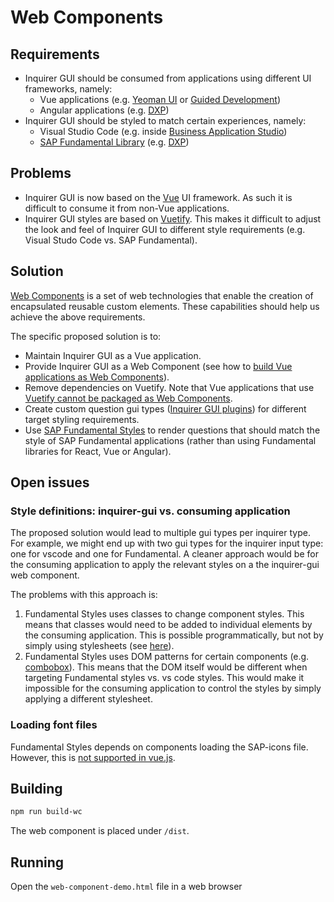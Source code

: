 # Web Components

## Requirements
* Inquirer GUI should be consumed from applications using different UI frameworks, namely:
  * Vue applications (e.g. [Yeoman UI](https://github.com/SAP/yeoman-ui) or [Guided Development](https://github.com/SAP/guided-development/))
  * Angular applications (e.g. [DXP](https://github.tools.sap/dxp/docs))
* Inquirer GUI should be styled to match certain experiences, namely:
  * Visual Studio Code (e.g. inside [Business Application Studio](https://help.sap.com/viewer/product/SAP%20Business%20Application%20Studio/Cloud/en-US))
  * [SAP Fundamental Library](https://sap.github.io/fundamental/) (e.g. [DXP](https://github.tools.sap/dxp/docs))

## Problems
* Inquirer GUI is now based on the [Vue](https://vuejs.org/) UI framework. As such it is difficult to consume it from non-Vue applications.
* Inquirer GUI styles are based on [Vuetify](https://vuetifyjs.com/en/). This makes it difficult to adjust the look and feel of Inquirer GUI to different style requirements (e.g. Visual Studo Code vs. SAP Fundamental).

## Solution
[Web Components](https://developer.mozilla.org/en-US/docs/Web/Web_Components) is a set of web technologies that enable the creation of encapsulated reusable custom elements. These capabilities should help us achieve the above requirements.

The specific proposed solution is to:
* Maintain Inquirer GUI as a Vue application.
* Provide Inquirer GUI as a Web Component (see how to [build Vue applications as Web Components](https://cli.vuejs.org/guide/build-targets.html#web-component)).
* Remove dependencies on Vuetify. Note that Vue applications that use [Vuetify cannot be packaged as Web Components](https://github.com/vuetifyjs/vuetify/issues/5054).
* Create custom question gui types ([Inquirer GUI plugins](https://github.com/SAP/inquirer-gui/blob/master/PLUGINS.md)) for different target styling requirements.
* Use [SAP Fundamental Styles](https://sap.github.io/fundamental-styles/) to render questions that should match the style of SAP Fundamental applications (rather than using Fundamental libraries for React, Vue or Angular).

## Open issues
### Style definitions: inquirer-gui vs. consuming application
The proposed solution would lead to multiple gui types per inquirer type. For example, we might end up with two gui types for the inquirer input type: one for vscode and one for Fundamental. A cleaner approach would be for the consuming application to apply the relevant styles on a the inquirer-gui web component.

The problems with this approach is:
1. Fundamental Styles uses classes to change component styles. This means that classes would need to be added to individual elements by the consuming application. This is possible programmatically, but not by simply using stylesheets (see [here](https://stackoverflow.com/questions/15412487/can-i-add-class-with-only-css)).
2. Fundamental Styles uses DOM patterns for certain components (e.g. [combobox](https://sap.github.io/fundamental-styles/?path=/docs/patterns-combobox-input--cozy-and-compact)). This means that the DOM itself would be different when targeting Fundamental styles vs. vs code styles. This would make it impossible for the consuming application to control the styles by simply applying a different stylesheet.

### Loading font files
Fundamental Styles depends on components loading the SAP-icons file. However, this is [not supported in vue.js](https://forum.vuejs.org/t/web-components-fonts-and-material-icons-not-working-font-face/85816/3).

## Building
```sh
npm run build-wc
```

The web component is placed under `/dist`.

## Running
Open the `web-component-demo.html` file in a web browser
